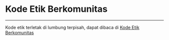 # Kode Etik Berkomunitas

----

Kode etik terletak di lumbung terpisah, dapat dibaca di [Kode Etik Berkomunitas](https://github.com/BlankOn/code-of-conduct/blob/master/README.md)
